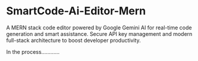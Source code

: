 # SmartCode-Ai-Editor-Mern
A MERN stack code editor powered by Google Gemini AI for real-time code generation and smart assistance. Secure API key management and modern full-stack architecture to boost developer productivity.









In the process............
